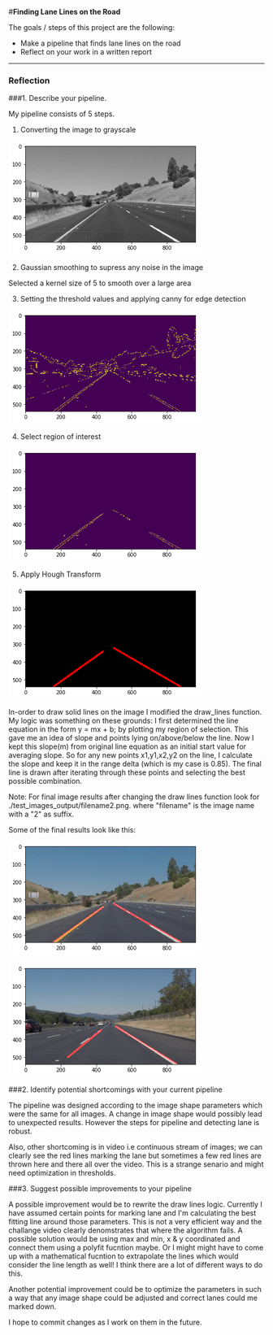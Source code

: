#**Finding Lane Lines on the Road** 

The goals / steps of this project are the following:
* Make a pipeline that finds lane lines on the road
* Reflect on your work in a written report


[//]: # (Image References)

[image1]:./test_images_output/grayscale.png "Grayscale"

[image2]:./test_images_output/cannyOutput.png "CannyEdges"

[image3]:./test_images_output/ROI.png "ROI"


[image4]:./test_images_output/houghTransform.png "HoughTransform"

[image5]:./test_images_output/solidYellowCurve2.1.png "solidYellowCurve"

[image6]:./test_images_output/solidWhiteRight2.png "solidWhiteRight2"
---

### Reflection

###1. Describe your pipeline. 

My pipeline consists of 5 steps.

1) Converting the image to grayscale

![alt text][image1]

2) Gaussian smoothing to supress any noise in the image

Selected a kernel size of 5 to smooth over a large area

3) Setting the threshold values and applying canny for edge detection 

![alt text][image2]

4) Select region of interest

![alt text][image3]

5) Apply Hough Transform

![alt text][image4]

In-order to draw solid lines on the image I modified the draw_lines function. My logic was something on these grounds: I first determined the line equation in
the form y = mx + b; by plotting my region of selection. This gave me an idea of slope and points lying on/above/below the line. Now I kept this slope(m) from
original line equation  as an initial start value for averaging slope. So for any new points x1,y1,x2,y2 on the line, I calculate the slope and keep it in the
range delta (which is my case is 0.85). The final line is drawn after iterating through these points and selecting the best possible combination.

Note: For final image results after changing the draw lines function look for ./test_images_output/filename2.png. where "filename" is the image name with a "2" 
as suffix. 

Some of the final results look like this: 

![alt text][image5]

![alt text][image6]
 
###2. Identify potential shortcomings with your current pipeline

The pipeline was designed according to the image shape parameters which were the same for all images. A change in image shape would possibly lead
to unexpected results. However the steps for pipeline and detecting lane is robust. 

Also, other shortcoming is in video i.e continuous stream of images; we can clearly see the red lines marking the lane but sometimes a few red lines are 
thrown here and there all over the video. This is a strange senario and might need optimization in thresholds. 
 

###3. Suggest possible improvements to your pipeline

A possible improvement would be to rewrite the draw lines logic. Currently I have assumed certain points for marking lane and I'm calculating 
the best fitting line around those parameters. This is not a very efficient way and the challange video clearly denomstrates that where the algorithm fails. 
A possible solution would be using max and min, x & y coordinated and connect them using a polyfit fucntion maybe. Or I might might have to come up with a 
mathematical fucntion to extrapolate the lines which would consider the line length as well! I think there are a lot of different ways to do this.  

Another potential improvement could be to optimize the parameters in such a way that any image shape could be adjusted and correct lanes could me marked down. 

I hope to commit changes as I work on them in the future. 
